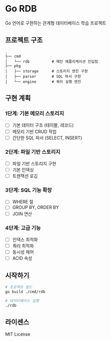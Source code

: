 # Go RDB

Go 언어로 구현하는 관계형 데이터베이스 학습 프로젝트

## 프로젝트 구조

```
.
├── cmd
│   └── rdb          # 메인 애플리케이션 진입점
├── pkg
│   ├── storage      # 스토리지 엔진 구현
│   ├── parser       # SQL 파서 구현
│   └── engine       # 쿼리 실행 엔진
```

## 구현 계획

### 1단계: 기본 메모리 스토리지

- [ ] 기본 데이터 구조 (테이블, 레코드)
- [ ] 메모리 기반 CRUD 작업
- [ ] 간단한 SQL 파서 (SELECT, INSERT)

### 2단계: 파일 기반 스토리지

- [ ] 파일 기반 스토리지 구현
- [ ] 기본 인덱싱
- [ ] 트랜잭션 로깅

### 3단계: SQL 기능 확장

- [ ] WHERE 절
- [ ] GROUP BY, ORDER BY
- [ ] JOIN 연산

### 4단계: 고급 기능

- [ ] 인덱스 최적화
- [ ] 쿼리 최적화
- [ ] 동시성 제어
- [ ] ACID 속성

## 시작하기

```bash
# 프로젝트 빌드
go build ./cmd/rdb

# 데이터베이스 실행
./rdb
```

## 라이센스

MIT License
